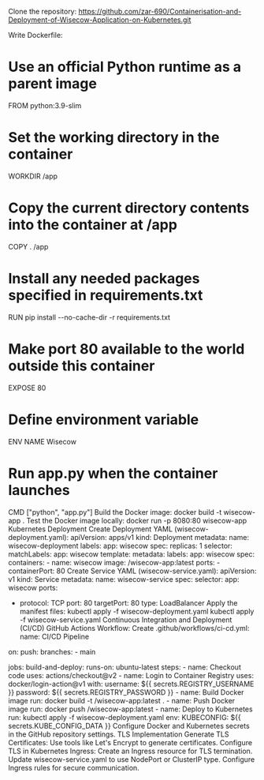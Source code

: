 Clone the repository:
https://github.com/zar-690/Containerisation-and-Deployment-of-Wisecow-Application-on-Kubernetes.git


Write Dockerfile:
# Use an official Python runtime as a parent image
FROM python:3.9-slim

# Set the working directory in the container
WORKDIR /app

# Copy the current directory contents into the container at /app
COPY . /app

# Install any needed packages specified in requirements.txt
RUN pip install --no-cache-dir -r requirements.txt

# Make port 80 available to the world outside this container
EXPOSE 80

# Define environment variable
ENV NAME Wisecow

# Run app.py when the container launches
CMD ["python", "app.py"]
Build the Docker image:
docker build -t wisecow-app .
Test the Docker image locally:
docker run -p 8080:80 wisecow-app
Kubernetes Deployment
Create Deployment YAML (wisecow-deployment.yaml):
apiVersion: apps/v1
kind: Deployment
metadata:
  name: wisecow-deployment
  labels:
    app: wisecow
spec:
  replicas: 1
  selector:
    matchLabels:
      app: wisecow
  template:
    metadata:
      labels:
        app: wisecow
    spec:
      containers:
      - name: wisecow
        image: <your-container-registry>/wisecow-app:latest
        ports:
        - containerPort: 80
Create Service YAML (wisecow-service.yaml):
apiVersion: v1
kind: Service
metadata:
  name: wisecow-service
spec:
  selector:
    app: wisecow
  ports:
  - protocol: TCP
    port: 80
    targetPort: 80
  type: LoadBalancer
Apply the manifest files:
kubectl apply -f wisecow-deployment.yaml
kubectl apply -f wisecow-service.yaml
Continuous Integration and Deployment (CI/CD)
GitHub Actions Workflow:
Create .github/workflows/ci-cd.yml:
name: CI/CD Pipeline

on:
  push:
    branches:
      - main

jobs:
  build-and-deploy:
    runs-on: ubuntu-latest
    steps:
    - name: Checkout code
      uses: actions/checkout@v2
    - name: Login to Container Registry
      uses: docker/login-action@v1
      with:
        username: ${{ secrets.REGISTRY_USERNAME }}
        password: ${{ secrets.REGISTRY_PASSWORD }}
    - name: Build Docker image
      run: docker build -t <your-container-registry>/wisecow-app:latest .
    - name: Push Docker image
      run: docker push <your-container-registry>/wisecow-app:latest
    - name: Deploy to Kubernetes
      run: kubectl apply -f wisecow-deployment.yaml
      env:
        KUBECONFIG: ${{ secrets.KUBE_CONFIG_DATA }}
Configure Docker and Kubernetes secrets in the GitHub repository settings.
TLS Implementation
Generate TLS Certificates:
Use tools like Let's Encrypt to generate certificates.
Configure TLS in Kubernetes Ingress:
Create an Ingress resource for TLS termination.
Update wisecow-service.yaml to use NodePort or ClusterIP type.
Configure Ingress rules for secure communication.
